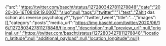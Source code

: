 {"src":"https://twitter.com/bascht/status/1272803427811278848","date":"2020-06-16T08:09:19.000Z","slug":null,"tags":["twitter",""],"text":"Zählt das schon als reverse psychology?","type":"twitter_tweet","title":"…","images":[],"category":"posts","media_url":"https://img.bascht.com/twitter/2020/06/16//1272803427811278848/file.png","description":null,"preview_url":null,"original_url":"https://twitter.com/bascht/status/1272803427811278848","location_latitude":null,"additional_payload":null,"location_longitude":null}

